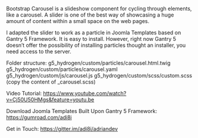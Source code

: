 Bootstrap Carousel is a slideshow component for cycling through elements, like a carousel. A slider is one of the best way of showcasing a huge amount of content within a small space on the web pages. 

I adapted the slider to work as a particle in Joomla Templates based on Gantry 5 Framework. It is easy to install. However, right now Gantry 5 doesn’t offer the possibility of installing particles thought an installer, you need access to the server.

Folder structure:
g5_hydrogen/custom/particles/carousel.html.twig
g5_hydrogen/custom/particles/carousel.yaml
g5_hydrogen/custom/js/carousel.js
g5_hydrogen/custom/scss/custom.scss  (copy the content of _carousel.scss)


Video Tutorial: https://www.youtube.com/watch?v=Cj50U50HMgs&feature=youtu.be



Download Joomla Templates Built Upon Gantry 5 Framework: https://gumroad.com/adi8i

Get in Touch: https://gitter.im/adi8i/adriandev
